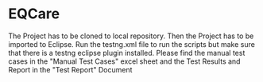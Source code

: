 # EQCare
The Project has to be cloned to local repository.
Then the Project has to be imported to Eclipse.
Run the testng.xml file to run the scripts but make sure that there is a testng eclipse plugin installed.
Please find the manual test cases in the "Manual Test Cases" excel sheet and the Test Results and Report in the "Test Report" Document
